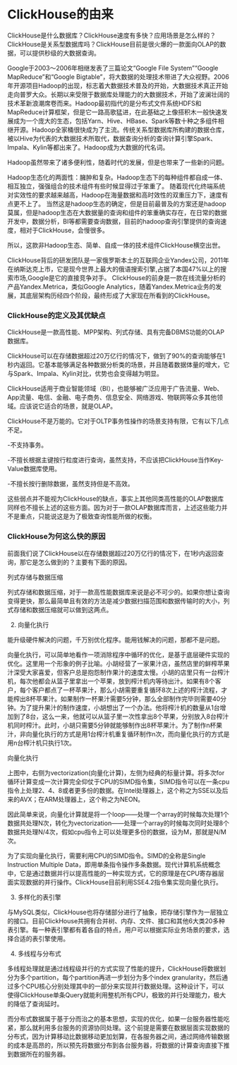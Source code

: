 # ClickHouse的由来

ClickHouse是什么数据库？ClickHouse速度有多快？应用场景是怎么样的？ClickHouse是关系型数据库吗？ClickHouse目前是很火爆的一款面向OLAP的数据，可以提供秒级的大数据查询。

Google于2003～2006年相继发表了三篇论文“Google File System”“Google MapReduce”和“Google Bigtable”，将大数据的处理技术带进了大众视野。2006年开源项目Hadoop的出现，标志着大数据技术普及的开始，大数据技术真正开始走向普罗大众。长期以来受限于数据库处理能力的大数据技术，开始了波澜壮阔的技术革新浪潮席卷而来。Hadoop最初指代的是分布式文件系统HDFS和MapReduce计算框架，但是它一路高歌猛进，在此基础之上像搭积木一般快速发展成为一个庞大的生态，包括Yarn、Hive、HBase、Spark等数十种之多组件相继开源。Hadoop全家桶很快成为了主流。传统关系型数据库所构建的数据仓库，被以Hive为代表的大数据技术所取代，数据查询分析的查询计算引擎Spark、Impala、Kylin等都出来了。Hadoop成为大数据的代名词。

Hadoop虽然带来了诸多便利性，随着时代的发展，但是也带来了一些新的问题。

Hadoop生态化的两面性：臃肿和复杂。Hadoop生态下的每种组件都自成一体、相互独立，强强组合的技术组件有些时候显得过于笨重了。
随着现代化终端系统对实效性的要求越来越高，Hadoop在海量数据和高时效性的双重压力下，速度有点更不上了。
当然这是hadoop生态的确定，但是目前最普及的方案还是hadoop莫属，但是hadoop生态在大数据量的查询和组件的笨重确实存在，在日常的数据开发中，数据分析，BI等都需要查询数据，目前的hadoop查询引擎提供的查询速度，相对于ClickHouse，会慢很多。

所以，这款非Hadoop生态、简单、自成一体的技术组件ClickHouse横空出世。

ClickHouse背后的研发团队是一家俄罗斯本土的互联网企业Yandex公司，2011年在纳斯达克上市，它是现今世界上最大的俄语搜索引擎,占据了本国47%以上的搜索市场,Google是它的直接竞争对手。 ClickHouse的前身是一款在线流量分析的产品Yandex.Metrica，类似Google Analytics，随着Yandex.Metrica业务的发展，其底层架构历经四个阶段，最终形成了大家现在所看到的ClickHouse。

### ClickHouse的定义及其优缺点

ClickHouse是一款高性能、MPP架构、列式存储、具有完备DBMS功能的OLAP数据库。

ClickHouse可以在存储数据超过20万亿行的情况下，做到了90%的查询能够在1秒内返回。它基本能够满足各种数据分析类的场景，并且随着数据体量的增大，它与Spark、Impala、Kylin对比，优势也会变得越为明显。

ClickHouse适用于商业智能领域（BI），也能够被广泛应用于广告流量、Web、App流量、电信、金融、电子商务、信息安全、网络游戏、物联网等众多其他领域。应该说它适合的场景，就是OLAP。

ClickHouse不是万能的。它对于OLTP事务性操作的场景支持有限，它有以下几点不足。

-不支持事务。

-不擅长根据主键按行粒度进行查询，虽然支持，不应该把ClickHouse当作Key-Value数据库使用。

-不擅长按行删除数据，虽然支持但是不高效。

这些弱点并不能视为ClickHouse的缺点，事实上其他同类高性能的OLAP数据库同样也不擅长上述的这些方面。因为对于一款OLAP数据库而言，上述这些能力并不是重点，只能说这是为了极致查询性能所做的权衡。

### ClickHouse为何这么快的原因
前面我们说了ClickHouse以在存储数据超过20万亿行的情况下，在1秒内返回查询，那它是怎么做到的？主要有下面的原因。

列式存储与数据压缩

列式存储和数据压缩，对于一款高性能数据库来说是必不可少的。如果你想让查询变得更快，那么最简单且有效的方法是减少数据扫描范围和数据传输时的大小，列式存储和数据压缩就可以做到这两点。

2. 向量化执行

能升级硬件解决的问题，千万别优化程序。能用钱解决的问题，那都不是问题。

向量化执行，可以简单地看作一项消除程序中循环的优化，是基于底层硬件实现的优化。这里用一个形象的例子比喻。小胡经营了一家果汁店，虽然店里的鲜榨苹果汁深受大家喜爱，但客户总是抱怨制作果汁的速度太慢。小胡的店里只有一台榨汁机，每次他都会从篮子里拿出一个苹果，放到榨汁机内等待出汁。如果有8个客户，每个客户都点了一杯苹果汁，那么小胡需要重复循环8次上述的榨汁流程，才能榨出8杯苹果汁。如果制作一杯果汁需要5分钟，那么全部制作完毕则需要40分钟。为了提升果汁的制作速度，小胡想出了一个办法。他将榨汁机的数量从1台增加到了8台，这么一来，他就可以从篮子里一次性拿出8个苹果，分别放入8台榨汁机同时榨汁。此时，小胡只需要5分钟就能够制作出8杯苹果汁。为了制作n杯果汁，非向量化执行的方式是用1台榨汁机重复循环制作n次，而向量化执行的方式是用n台榨汁机只执行1次。


向量化执行

上图中，右侧为vectorization(向量化计算)，左侧为经典的标量计算。将多次for循环计算变成一次计算完全仰仗于CPU的SIMD指令集，SIMD指令可以在一条cpu指令上处理2、4、8或者更多份的数据。在Intel处理器上，这个称之为SSE以及后来的AVX；在ARM处理器上，这个称之为NEON。

因此简单来说，向量化计算就是将一个loop——处理一个array的时候每次处理1个数据共处理N次，转化为vectorization——处理一个array的时候每次同时处理8个数据共处理N/4次，假如cpu指令上可以处理更多份的数据，设为M，那就是N/M次。

为了实现向量化执行，需要利用CPU的SIMD指令。SIMD的全称是Single Instruction Multiple Data，即用单条指令操作多条数据。现代计算机系统概念中，它是通过数据并行以提高性能的一种实现方式，它的原理是在CPU寄存器层面实现数据的并行操作。ClickHouse目前利用SSE4.2指令集实现向量化执行。

3. 多样化的表引擎

与MySQL类似，ClickHouse也将存储部分进行了抽象，把存储引擎作为一层独立的接口。目前ClickHouse共拥有合并树、内存、文件、接口和其他6大类20多种表引擎。每一种表引擎都有着各自的特点，用户可以根据实际业务场景的要求，选择合适的表引擎使用。

4. 多线程与分布式

多线程处理就是通过线程级并行的方式实现了性能的提升，ClickHouse将数据划分为多个partition，每个partition再进一步划分为多个index granularity，然后通过多个CPU核心分别处理其中的一部分来实现并行数据处理。这种设计下，可以使得ClickHouse单条Query就能利用整机所有CPU，极致的并行处理能力，极大的降低了查询延时。

而分布式数据属于基于分而治之的基本思想，实现的优化，如果一台服务器性能吃紧，那么就利用多台服务的资源协同处理。这个前提是需要在数据层面实现数据的分布式，因为计算移动比数据移动更加划算，在各服务器之间，通过网络传输数据的成本是高昂的，所以预先将数据分布到各台服务器，将数据的计算查询直接下推到数据所在的服务器。
